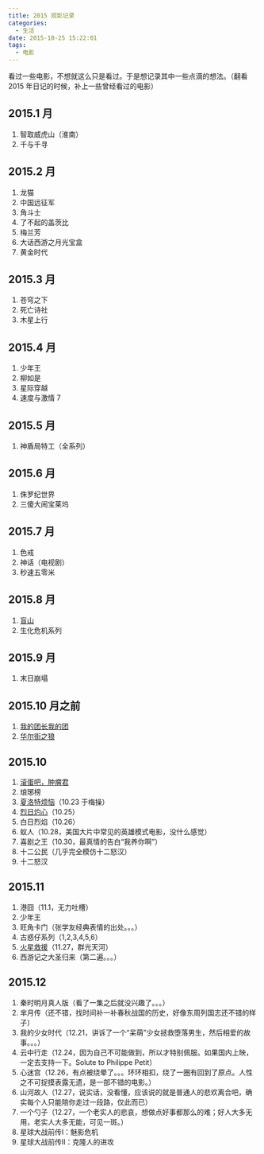 ```yaml
---
title: 2015 观影记录
categories:
  - 生活
date: 2015-10-25 15:22:01
tags:
  - 电影
---
```


看过一些电影，不想就这么只是看过。于是想记录其中一些点滴的想法。（翻看 2015 年日记的时候，补上一些曾经看过的电影）

## 2015.1 月

1. 智取威虎山（淮南）
2. 千与千寻

## 2015.2 月

1. 龙猫
2. 中国远征军
3. 角斗士
4. 了不起的盖茨比
5. 梅兰芳
6. 大话西游之月光宝盒
7. 黄金时代

## 2015.3 月

1. 苍穹之下
2. 死亡诗社
3. 木星上行

## 2015.4 月

1. 少年王
2. 柳如是
3. 星际穿越
4. 速度与激情 7

## 2015.5 月

1. 神盾局特工（全系列）

## 2015.6 月

1. 侏罗纪世界
2. 三傻大闹宝莱坞

## 2015.7 月

1. 色戒
2. 神话（电视剧）
3. 秒速五零米

## 2015.8 月

1.  [盲山](http://www.wangmingkuo.com/life/%e7%9b%b2%e5%b1%b1/)
2.  生化危机系列

## 2015.9 月

1. 末日崩塌

## 2015.10 月之前

1. [我的团长我的团](http://www.wangmingkuo.com/reading/%e6%88%91%e7%9a%84%e5%9b%a2%e9%95%bf%e6%88%91%e7%9a%84%e5%9b%a2/)
2. [华尔街之狼](http://www.wangmingkuo.com/reading/%e5%8d%8e%e5%b0%94%e8%a1%97%e4%b9%8b%e7%8b%bc/)

## 2015.10

1. [滚蛋吧，肿瘤君](http://www.wangmingkuo.com/life/%e6%bb%9a%e8%9b%8b%e5%90%a7%ef%bc%8c%e8%82%bf%e7%98%a4%e5%90%9b%ef%bc%81/)
2. 琅琊榜
3. [夏洛特烦恼](http://www.wangmingkuo.com/life/%e5%a4%8f%e6%b4%9b%e7%89%b9%e7%83%a6%e6%81%bc/)（10.23 于梅操）
4. [烈日灼心](http://www.wangmingkuo.com/reading/%e7%83%88%e6%97%a5%e7%81%bc%e5%bf%83%e5%a4%aa%e9%98%b3%e9%bb%91%e5%ad%90/)（10.25）
5. 白日烈焰（10.26）
6. 蚁人（10.28，美国大片中常见的英雄模式电影，没什么感觉）
7. 喜剧之王（10.30，最真情的告白“我养你啊”）
8. 十二公民（几乎完全模仿十二怒汉）
9. 十二怒汉

## 2015.11

1. 港囧（11.1，无力吐槽）
2. 少年王
3. 旺角卡门（张学友经典表情的出处。。。）
4. 古惑仔系列（1,2,3,4,5,6）
5. [火星救援](http://www.wangmingkuo.com/reading/%e7%81%ab%e6%98%9f%e6%95%91%e6%8f%b4/)（11.27，群光天河）
6. 西游记之大圣归来（第二遍。。。）

## 2015.12

1. 秦时明月真人版（看了一集之后就没兴趣了。。。）
2. 芈月传（还不错，找时间补一补春秋战国的历史，好像东周列国志还不错的样子）
3. 我的少女时代（12.21，讲诉了一个“呆萌”少女拯救堕落男生，然后相爱的故事。。。）
4. 云中行走（12.24，因为自己不可能做到，所以才特别佩服。如果国内上映，一定去支持一下。Solute to Philippe Petit）
5. 心迷宫（12.26，有点被绕晕了。。。环环相扣，绕了一圈有回到了原点。人性之不可捉摸表露无遗，是一部不错的电影。）
6. 山河故人（12.27，说实话，没看懂，应该说的就是普通人的悲欢离合吧，确实每个人只能陪你走过一段路，仅此而已）
7. 一个勺子（12.27，一个老实人的悲哀，想做点好事都那么的难；好人大多无用，老实人大多无能，可见一斑。）
8. 星球大战前传I：魅影危机
9. 星球大战前传II：克隆人的进攻

